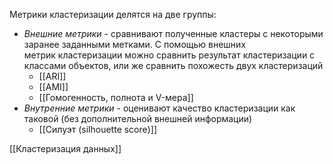 Метрики кластеризации делятся на две группы:

- _Внешние метрики_ - сравнивают полученные кластеры с некоторыми заранее заданными метками. С помощью внешних метрик кластеризации можно сравнить результат кластеризации с классами объектов, или же сравнить похожесть двух кластеризаций
	- [[ARI]]
	- [[AMI]]
	- [[Гомогенность, полнота и V-мера]]
- _Внутренние метрики_ - оценивают качество кластеризации как таковой (без дополнительной внешней информации)
	- [[Силуэт (silhouette score)]]




 [[Кластеризация данных]]